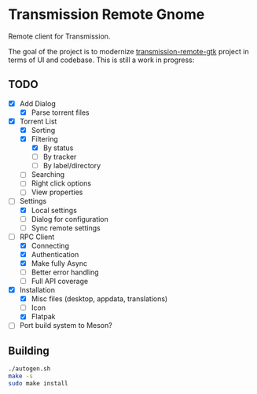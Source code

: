 # Transmission Remote Gnome

Remote client for Transmission.

The goal of the project is to modernize [transmission-remote-gtk](https://github.com/transmission-remote-gtk/transmission-remote-gtk)
project in terms of UI and codebase. This is still a work in progress:

## TODO

- [x] Add Dialog
  - [x] Parse torrent files
- [x] Torrent List
  - [x] Sorting
  - [x] Filtering
    - [x] By status
    - [ ] By tracker
    - [ ] By label/directory
  - [ ] Searching
  - [ ] Right click options
  - [ ] View properties
- [ ] Settings
  - [x] Local settings
  - [ ] Dialog for configuration
  - [ ] Sync remote settings
- [ ] RPC Client
  - [x] Connecting
  - [x] Authentication
  - [x] Make fully Async
  - [ ] Better error handling
  - [ ] Full API coverage
- [x] Installation
  - [x] Misc files (desktop, appdata, translations)
  - [ ] Icon
  - [x] Flatpak
- [ ] Port build system to Meson?

## Building

```sh
./autogen.sh
make -s
sudo make install
```
